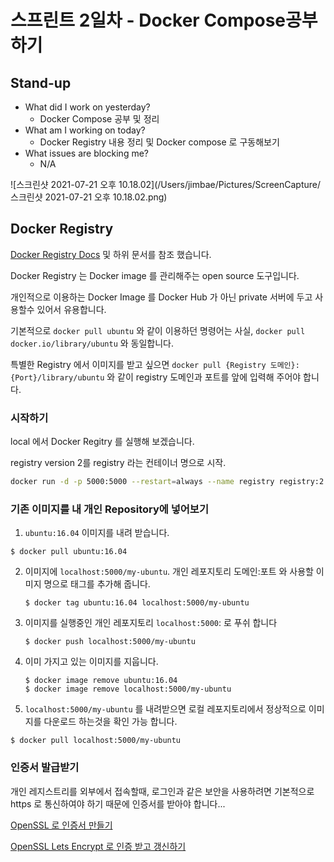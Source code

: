# 스프린트 2일차 - Docker Compose공부하기

## Stand-up

- What did I work on yesterday?
  - Docker Compose 공부 및 정리
- What am I working on today?
  - Docker Registry 내용 정리 및 Docker compose 로 구동해보기
- What issues are blocking me?
  - N/A

![스크린샷 2021-07-21 오후 10.18.02](/Users/jimbae/Pictures/ScreenCapture/스크린샷 2021-07-21 오후 10.18.02.png)



## Docker Registry

[Docker Registry Docs](https://docs.docker.com/registry/) 및 하위 문서를 참조 했습니다.

Docker Registry 는 Docker image 를 관리해주는 open source 도구입니다.

개인적으로 이용하는 Docker Image 를 Docker Hub 가 아닌 private 서버에 두고 사용할수 있어서 유용합니다.

기본적으로 `docker pull ubuntu` 와 같이 이용하던 명령어는 사실, `docker pull docker.io/library/ubuntu` 와 동일합니다. 

특별한 Registry 에서 이미지를 받고 싶으면 `docker pull {Registry 도메인}:{Port}/library/ubuntu` 와 같이 registry 도메인과 포트를 앞에 입력해 주어야 합니다.



### 시작하기

local 에서 Docker Regitry 를 실행해 보겠습니다.

registry version 2를 registry 라는 컨테이너 명으로 시작.

```bash
docker run -d -p 5000:5000 --restart=always --name registry registry:2
```



### 기존 이미지를 내 개인 Repository에 넣어보기

1.  `ubuntu:16.04` 이미지를 내려 받습니다.

   ```
   $ docker pull ubuntu:16.04
   ```

2. 이미지에 `localhost:5000/my-ubuntu`. 개인 레포지토리 도메인:포트 와 사용할 이미지 명으로 태그를 추가해 줍니다.

   ```
   $ docker tag ubuntu:16.04 localhost:5000/my-ubuntu
   ```

3. 이미지를 실행중인 개인 레포지토리 `localhost:5000`: 로 푸쉬 합니다

   ```
   $ docker push localhost:5000/my-ubuntu
   ```

4. 이미 가지고 있는 이미지를 지웁니다.

   ```
   $ docker image remove ubuntu:16.04
   $ docker image remove localhost:5000/my-ubuntu
   ```

5.  `localhost:5000/my-ubuntu` 를 내려받으면 로컬 레포지토리에서 정상적으로 이미지를 다운로드 하는것을 확인 가능 합니다.

   ```
   $ docker pull localhost:5000/my-ubuntu
   ```



### 인증서 발급받기

개인 레지스트리를 외부에서 접속할때, 로그인과 같은 보안을 사용하려면 기본적으로 https 로 통신하여야 하기 때문에 인증서를 받아야 합니다...

[OpenSSL 로 인증서 만들기](https://oingdaddy.tistory.com/229)

[OpenSSL Lets Encrypt 로 인증 받고 갱신하기](https://www.tuwlab.com/ece/28638)

